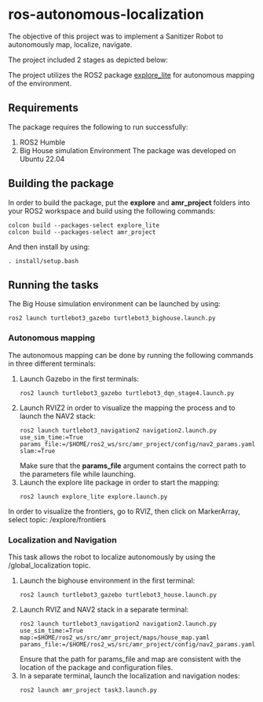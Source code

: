 # ros-autonomous-localization

The objective of this project was to implement a Sanitizer Robot to autonomously map, localize, navigate.

The project included 2 stages as depicted below: 

The project utilizes the ROS2 package [explore_lite](https://github.com/robo-friends/m-explore-ros2) for autonomous mapping of the environment.

## Requirements
The package requires the following to run successfully:
1. ROS2 Humble
2. Big House simulation Environment
The package was developed on Ubuntu 22.04 

## Building the package
In order to build the package, put the **explore** and **amr_project** folders into your ROS2 workspace and build using the following commands:
```
colcon build --packages-select explore_lite
colcon build --packages-select amr_project  
```
And then install by using:
```
. install/setup.bash
```

## Running the tasks
The Big House simulation environment can be launched by using:
```
ros2 launch turtlebot3_gazebo turtlebot3_bighouse.launch.py
```

### Autonomous mapping

The autonomous mapping can be done by running the following commands in three different terminals:
1. Launch Gazebo in the first terminals:
   ```
   ros2 launch turtlebot3_gazebo turtlebot3_dqn_stage4.launch.py 
   ```
2. Launch RVIZ2 in order to visualize the mapping the process and to launch the NAV2 stack:
   ```
   ros2 launch turtlebot3_navigation2 navigation2.launch.py use_sim_time:=True params_file:=/$HOME/ros2_ws/src/amr_project/config/nav2_params.yaml slam:=True
   ```
   Make sure that the **params_file** argument contains the correct path to the parameters file while launching.
3. Launch the explore lite package in order to start the mapping:
   ```
   ros2 launch explore_lite explore.launch.py
   ```
In order to visualize the frontiers, go to RVIZ, then click on MarkerArray, select topic: /explore/frontiers

### Localization and Navigation

This task allows the robot to localize autonomously by using the /global_localization topic.

1. Launch the bighouse environment in the first terminal:
   ```
   ros2 launch turtlebot3_gazebo turtlebot3_house.launch.py
   ```
2. Launch RVIZ and NAV2 stack in a separate terminal:
   ```
   ros2 launch turtlebot3_navigation2 navigation2.launch.py use_sim_time:=True map:=$HOME/ros2_ws/src/amr_project/maps/house_map.yaml params_file:=/$HOME/ros2_ws/src/amr_project/config/nav2_params.yaml
   ```
   Ensure that the path for params_file and map are consistent with the location of the package and configuration files.
3. In a separate terminal, launch the localization and navigation nodes:
   ```
   ros2 launch amr_project task3.launch.py
   ```



